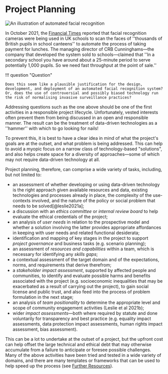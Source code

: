 # Project Planning

![An illustration of automated facial recognition](https://github.com/alan-turing-institute/turing-commons/blob/main/docs/assets/images/illustrations/facial-recognition.png)

In October 2021, the [Financial Times](https://www.ft.com/content/af08fe55-39f3-4894-9b2f-4115732395b9) reported that facial recognition cameras were being used in UK schools to scan the faces of ''thousands of British pupils in school canteens'' to automate the process of taking payment for lunches.
The managing director of CRB Cunninghams—the company that developed the system sold to schools—claimed that ''In a secondary school you have around about a 25-minute period to serve potentially 1,000 pupils. So we need fast throughput at the point of sale.''

!!! question "Question"

    Does this seem like a plausible justification for the design, development, and deployment of an automated facial recognition system? Or, does the use of controversial and possibly biased technology run the risk of normalising invasive surveillance practices?

Addressing questions such as the one above should be one of the first activities in a responsible project lifecycle.
Unfortunately, vested interests often prevent them from being discussed in an open and responsible manner.
The result can be the treatment of data-driven technologies as a ''hammer'' with which to go looking for nails!

To prevent this, it is best to have a clear idea in mind of what the project's goals are at the outset, and what problem is being addressed.
This can help to avoid a myopic focus on a narrow class of technology-based "solutions", and also helps create space for a diversity of approaches—some of which may not require data-driven technology at all.

Project planning, therefore, can comprise a wide variety of tasks, including, but not limited to:

- an assessment of whether developing or using data-driven technology is the right approach given available resources and data, existing technologies and processes already in place, the complexity of the use-contexts involved, and the nature of the policy or social problem that needs to be solved[@leslie2021a];
- a discussion with an *ethics committee* or *internal review board* to help evaluate the ethical credentials of the project;
- an analysis of *user needs* in relation to the prospective model and whether a solution involving the latter provides appropriate affordances in keeping with user needs and related functional desiderata;
- identification and mapping of key stages in the project to support *project governance* and business tasks (e.g. scenario planning);
- an assessment of *resources and capabilities* within a team, which is necessary for identifying any *skills gaps*;
- a contextual assessment of the target domain and of the expectations, norms, and requirements that derive therefrom;
- a *stakeholder impact assessment*, supported by affected people and communities, to identify and evaluate possible harms and benefits associated with the project (e.g. socioeconomic inequalities that may be exacerbated as a result of carrying out the project), to gain social license and public trust, and also feed into the process of problem formulation in the next stage;
- an analysis of *team positionality* to determine the appropriate level and scope of community engagement activities (Leslie et al 2021b);
- wider *impact assessments*—both where required by statute and done voluntarily for transparency and best practice (e.g. equality impact assessments, data protection impact assessments, human rights impact assessment, bias assessment).

This can be a lot to undertake at the outset of a project, but the upfront cost can help offset the large technical and ethical debt that may otherwise accumulate from a failure to anticipate or foresee possible challenges.
Many of the above activities have been tried and tested in a wide variety of domains, and there are many templates or frameworks that can be used to help speed up the process (see [Further Resources](../../resources/index.md)).
